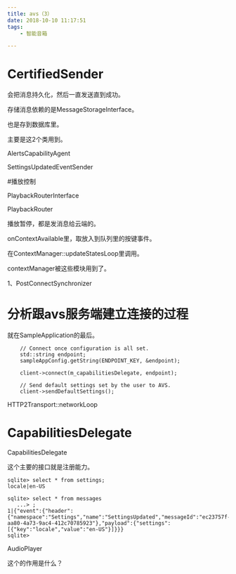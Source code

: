 ```yaml
---
title: avs（3）
date: 2018-10-10 11:17:51
tags:
	- 智能音箱

---
```




# CertifiedSender

会把消息持久化，然后一直发送直到成功。

存储消息依赖的是MessageStorageInterface。

也是存到数据库里。

主要是这2个类用到。

AlertsCapabilityAgent

SettingsUpdatedEventSender



#播放控制

PlaybackRouterInterface

PlaybackRouter

播放暂停，都是发消息给云端的。

onContextAvailable里，取放入到队列里的按键事件。

在ContextManager::updateStatesLoop里调用。

contextManager被这些模块用到了。

1、PostConnectSynchronizer



# 分析跟avs服务端建立连接的过程

就在SampleApplication的最后。

```
    // Connect once configuration is all set.
    std::string endpoint;
    sampleAppConfig.getString(ENDPOINT_KEY, &endpoint);

    client->connect(m_capabilitiesDelegate, endpoint);

    // Send default settings set by the user to AVS.
    client->sendDefaultSettings();
```



HTTP2Transport::networkLoop



# CapabilitiesDelegate

CapabilitiesDelegate

这个主要的接口就是注册能力。





```
sqlite> select * from settings;
locale|en-US
```

```
sqlite> select * from messages
   ...> ;
1|{"event":{"header":{"namespace":"Settings","name":"SettingsUpdated","messageId":"ec23757f-aa80-4a73-9ac4-412c70785923"},"payload":{"settings":[{"key":"locale","value":"en-US"}]}}}
sqlite> 
```



AudioPlayer

这个的作用是什么？

